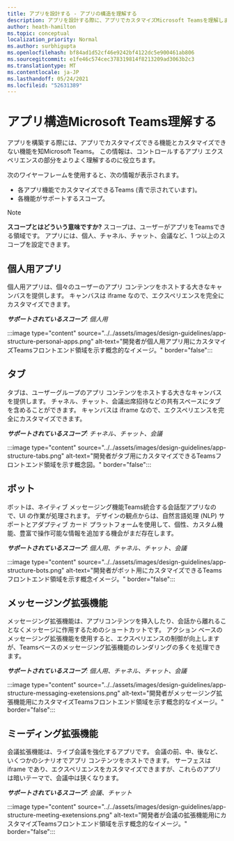 ```yaml
---
title: アプリを設計する - アプリの構造を理解する
description: アプリを設計する際に、アプリでカスタマイズMicrosoft Teamsを理解します。
author: heath-hamilton
ms.topic: conceptual
localization_priority: Normal
ms.author: surbhigupta
ms.openlocfilehash: bf84ad1d52cf46e9242bf4122dc5e900461ab806
ms.sourcegitcommit: e1fe46c574cec378319814f8213209ad3063b2c3
ms.translationtype: MT
ms.contentlocale: ja-JP
ms.lasthandoff: 05/24/2021
ms.locfileid: "52631389"
---
```

# <a name="understand-the-microsoft-teams-app-structure"></a>アプリ構造Microsoft Teams理解する

アプリを構築する際には、アプリでカスタマイズできる機能とカスタマイズできない機能を知Microsoft Teams。 この情報は、コントロールするアプリ エクスペリエンスの部分をよりよく理解するのに役立ちます。

次のワイヤーフレームを使用すると、次の情報が表示されます。

* 各アプリ機能でカスタマイズできるTeams (青で示されています)。
* 各機能がサポートするスコープ。

> [!NOTE]
> **スコープとはどういう意味ですか?** スコープは、ユーザーがアプリをTeamsできる領域です。 アプリには、個人、チャネル、チャット、会議など、1 つ以上のスコープを設定できます。

## <a name="personal-apps"></a>個人用アプリ

個人用アプリは、個々のユーザーのアプリ コンテンツをホストする大きなキャンバスを提供します。 キャンバスは iframe なので、エクスペリエンスを完全にカスタマイズできます。

***サポートされているスコープ**: 個人用*

:::image type="content" source="../../assets/images/design-guidelines/app-structure-personal-apps.png" alt-text="開発者が個人用アプリ用にカスタマイズTeamsフロントエンド領域を示す概念的なイメージ。" border="false":::

## <a name="tabs"></a>タブ

タブは、ユーザーグループのアプリ コンテンツをホストする大きなキャンバスを提供します。 チャネル、チャット、会議出席招待などの共有スペースにタブを含めることができます。 キャンバスは iframe なので、エクスペリエンスを完全にカスタマイズできます。

***サポートされているスコープ**: チャネル、チャット、会議*

:::image type="content" source="../../assets/images/design-guidelines/app-structure-tabs.png" alt-text="開発者がタブ用にカスタマイズできるTeamsフロントエンド領域を示す概念図。" border="false":::

## <a name="bots"></a>ボット

ボットは、ネイティブ メッセージング機能Teams統合する会話型アプリなので、UI の作業が処理されます。 デザインの観点からは、自然言語処理 (NLP) サポートとアダプティブ カード プラットフォームを使用して、個性、カスタム機能、豊富で操作可能な情報を追加する機会がまだ存在します。

***サポートされているスコープ**: 個人用、チャネル、チャット、会議*

:::image type="content" source="../../assets/images/design-guidelines/app-structure-bots.png" alt-text="開発者がボット用にカスタマイズできるTeamsフロントエンド領域を示す概念イメージ。" border="false":::

## <a name="messaging-extensions"></a>メッセージング拡張機能

メッセージング拡張機能は、アプリコンテンツを挿入したり、会話から離れることなくメッセージに作用するためのショートカットです。 アクション ベースのメッセージング拡張機能を使用すると、エクスペリエンスの制御が向上しますが、Teamsベースのメッセージング拡張機能のレンダリングの多くを処理できます。

***サポートされているスコープ**: 個人用、チャネル、チャット、会議*

:::image type="content" source="../../assets/images/design-guidelines/app-structure-messaging-exetensions.png" alt-text="開発者がメッセージング拡張機能用にカスタマイズTeamsフロントエンド領域を示す概念的なイメージ。" border="false":::

## <a name="meeting-extensions"></a>ミーディング拡張機能

会議拡張機能は、ライブ会議を強化するアプリです。 会議の前、中、後など、いくつかのシナリオでアプリ コンテンツをホストできます。 サーフェスは iframe であり、エクスペリエンスをカスタマイズできますが、これらのアプリは暗いテーマで、会議中は狭くなります。

***サポートされているスコープ**: 会議、チャット*

:::image type="content" source="../../assets/images/design-guidelines/app-structure-meeting-exetensions.png" alt-text="開発者が会議の拡張機能用にカスタマイズTeamsフロントエンド領域を示す概念的なイメージ。" border="false":::
